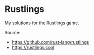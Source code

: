 # Rustlings
My solutions for the Rustlings game.

Source:

- https://github.com/rust-lang/rustlings
- https://rustlings.cool
